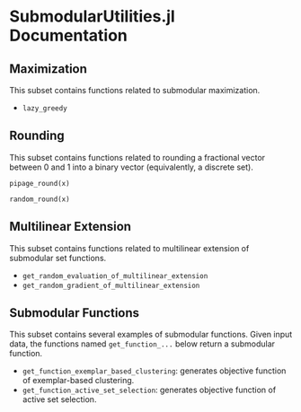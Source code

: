 # SubmodularUtilities.jl Documentation

## Maximization

This subset contains functions related to submodular maximization.

- `lazy_greedy`

## Rounding

This subset contains functions related to rounding a fractional vector between 0 and 1 into a binary vector (equivalently, a discrete set).

```@docs
pipage_round(x)
```

```@docs
random_round(x)
```



## Multilinear Extension

This subset contains functions related to multilinear extension of submodular set functions.

- `get_random_evaluation_of_multilinear_extension`
- `get_random_gradient_of_multilinear_extension`

## Submodular Functions

This subset contains several examples of submodular functions. Given input data, the functions named `get_function_...` below return a submodular function. 

- `get_function_exemplar_based_clustering`: generates objective function of exemplar-based clustering.
- `get_function_active_set_selection`: generates objective function of active set selection.